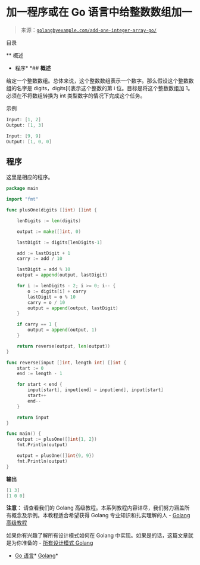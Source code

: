 <!--yml

分类：未分类

日期：2024-10-13 06:48:24

-->

# 加一程序或在 Go 语言中给整数数组加一

> 来源：[`golangbyexample.com/add-one-integer-array-go/`](https://golangbyexample.com/add-one-integer-array-go/)

目录

**   概述

+   程序*  *## **概述**

给定一个整数数组。总体来说，这个整数数组表示一个数字。那么假设这个整数数组的名字是 digits，digits[i]表示这个整数的第 i 位。目标是将这个整数数组加 1。必须在不将数组转换为 int 类型数字的情况下完成这个任务。

示例

```go
Input: [1, 2]
Output: [1, 3]

Input: [9, 9]
Output: [1, 0, 0]
```

## **程序**

这里是相应的程序。

```go
package main

import "fmt"

func plusOne(digits []int) []int {

	lenDigits := len(digits)

	output := make([]int, 0)

	lastDigit := digits[lenDigits-1]

	add := lastDigit + 1
	carry := add / 10

	lastDigit = add % 10
	output = append(output, lastDigit)

	for i := lenDigits - 2; i >= 0; i-- {
		o := digits[i] + carry
		lastDigit = o % 10
		carry = o / 10
		output = append(output, lastDigit)
	}

	if carry == 1 {
		output = append(output, 1)
	}

	return reverse(output, len(output))
}

func reverse(input []int, length int) []int {
	start := 0
	end := length - 1

	for start < end {
		input[start], input[end] = input[end], input[start]
		start++
		end--
	}

	return input
}

func main() {
	output := plusOne([]int{1, 2})
	fmt.Println(output)

	output = plusOne([]int{9, 9})
	fmt.Println(output)
}
```

**输出**

```go
[1 3]
[1 0 0]
```

**注意：** 请查看我们的 Golang 高级教程。本系列教程内容详尽，我们努力涵盖所有概念及示例。本教程适合希望获得 Golang 专业知识和扎实理解的人 - [Golang 高级教程](https://golangbyexample.com/golang-comprehensive-tutorial/)

如果你有兴趣了解所有设计模式如何在 Golang 中实现。如果是的话，这篇文章就是为你准备的 - [所有设计模式 Golang](https://golangbyexample.com/all-design-patterns-golang/)

+   [Go 语言](https://golangbyexample.com/tag/go/)*   [Golang](https://golangbyexample.com/tag/golang/)*
